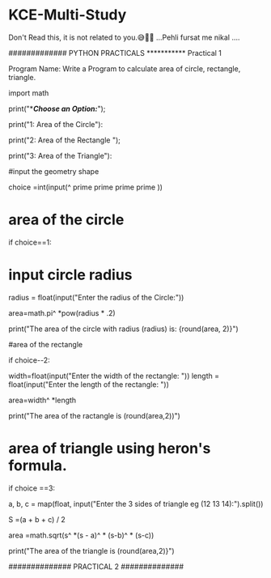 # KCE-Multi-Study

Don't Read this, it is not related to you.😅🤷‍♂️
...Pehli fursat me nikal  ....

#############   PYTHON PRACTICALS
***********    Practical 1

Program Name: Write a Program to calculate area of circle, rectangle, triangle.

import math

print("**********Choose an Option:*********");

print("1: Area of the Circle"):

print("2: Area of the Rectangle ");

print("3: Area of the Triangle"):

#input the geometry shape

choice =int(input(^ prime prime prime prime ))

# area of the circle

if choice==1:

# input circle radius

radius = float(input("Enter the radius of the Circle:"))

area=math.pi^ *pow(radius * .2)

print("The area of the circle with radius (radius) is: \{round(area, 2)\}")

#area of the rectangle

if choice--2:

width=float(input("Enter the width of the rectangle: ")) length = float(input("Enter the length of the rectangle: "))

area=width^ *length


print("The area of the ractangle is (round(area,2))")

# area of triangle using heron's formula.

if choice ==3:

a, b, c = map(float, input("Enter the 3 sides of triangle eg (12 13 14):").split())

S =(a + b + c) / 2

area =math.sqrt(s^ *(s - a)^ * (s-b)^ * (s-c))

print("The area of the triangle is (round(area,2)}")


##############  PRACTICAL 2 ##############

